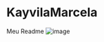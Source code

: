 # KayvilaMarcela
Meu Readme
![image](https://github.com/kayvilamarcela/Kayvilaarcela/assets/143215615/b0309c47-42d9-463c-88ac-b5fbb68e271c)
